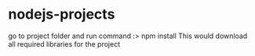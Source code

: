 # nodejs-projects

go to project folder and run command :> npm install
This would download all required libraries for the project
